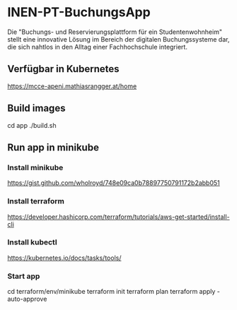 # INEN-PT-BuchungsApp
 Die "Buchungs- und Reservierungsplattform für ein Studentenwohnheim" stellt eine innovative Lösung im Bereich der digitalen Buchungssysteme dar, die sich nahtlos in den Alltag einer Fachhochschule integriert.

## Verfügbar in Kubernetes
https://mcce-apeni.mathiasrangger.at/home

## Build images
cd app
./build.sh


## Run app in minikube
### Install minikube
https://gist.github.com/wholroyd/748e09ca0b78897750791172b2abb051

### Install terraform

https://developer.hashicorp.com/terraform/tutorials/aws-get-started/install-cli

### Install kubectl

https://kubernetes.io/docs/tasks/tools/


### Start app
cd terraform/env/minikube
terraform init
terraform plan
terraform apply -auto-approve

